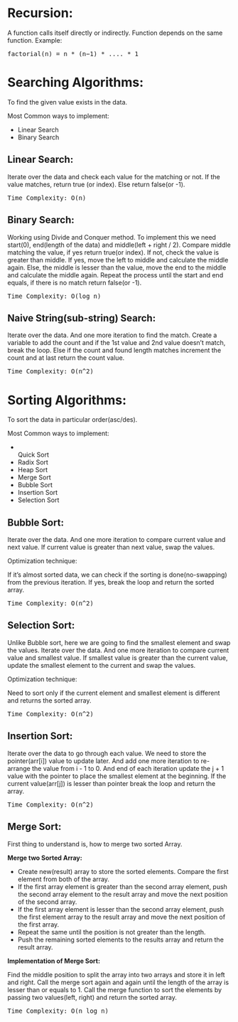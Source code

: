 # Recursion:
A function calls itself directly or indirectly. Function depends on the same function.
Example:
<pre>
factorial(n) = n * (n−1) * .... * 1
</pre>

# Searching Algorithms:
To find the given value exists in the data.
<p>Most Common ways to implement:</p>
<ul>
<li>Linear Search</li>
<li>Binary Search</li>
</ul>

<h2>Linear Search:</h2>
Iterate over the data and check each value for the matching or not. If the value matches, return true (or index). Else return false(or -1).
<pre>Time Complexity: O(n)</pre>

<h2>Binary Search:</h2>

Working using Divide and Conquer method. To implement this we need start(0), end(length of the data) and middle(left + right / 2).
Compare middle matching the value, if yes return true(or index).
If not, check the value is greater than middle. If yes, move the left to middle and calculate the middle again. 
Else, the middle is lesser than the value, move the end to the middle and calculate the middle again. 
Repeat the process until the start and end equals, if there is no match return false(or -1).
<pre>Time Complexity: O(log n)</pre>

<h2>Naive String(sub-string) Search:</h2>
Iterate over the data. And one more iteration to find the match.
Create a variable to add the count and if the 1st value and 2nd value doesn’t match, break the loop. Else if the count and found length matches increment the count and at last return the count value.
<pre>Time Complexity: O(n^2)</pre>


# Sorting Algorithms:
To sort the data in particular order(asc/des).
<p>Most Common ways to implement:</p>

<ul>
<li></li>Quick Sort</li>
<li>Radix Sort</li>
<li>Heap Sort</li>
<li>Merge Sort</li>
<li>Bubble Sort</li>
<li>Insertion Sort</li>
<li>Selection Sort</li>
</ul>

<h2>Bubble Sort:</h2>
Iterate over the data. And one more iteration to compare current value and next value. If current value is greater than next value, swap the values.

<p>Optimization technique:</p>
If it’s almost sorted data, we can check if the sorting is done(no-swapping) from the previous iteration. If yes, break the loop and return the sorted array.
<pre>Time Complexity: O(n^2)</pre>

<h2>Selection Sort:</h2>
Unlike Bubble sort, here we are going to find the smallest element and swap the values. Iterate over the data. And one more iteration to compare current value and smallest value. If smallest value is greater than the current value, update the smallest element to the current and swap the values.

<p>Optimization technique:</p>
Need to sort only if the current element and smallest element is different and returns the sorted array.
<pre>Time Complexity: O(n^2)</pre>

<h2>Insertion Sort:</h2>
Iterate over the data to go through each value. We need to store the pointer(arr[i]) value to update later. And add one more iteration to re-arrange the value from i - 1 to 0. And end of each iteration update the j + 1 value with the pointer to place the smallest  element at the beginning. If the current value(arr[j]) is lesser than pointer break the loop and return the array.
<pre>Time Complexity: O(n^2)</pre>

<h2>Merge Sort:</h2>
First thing to understand is, how to merge two sorted Array.

</p><b>Merge two Sorted Array:</b></p>
<ul>
<li>Create new(result) array to store the sorted elements. Compare the first element from both of the array.</li>
<li>If the first array element is greater than the second array element, push the second array element to the result array and move the next position of the second array.</li>
<li>If the first array element is lesser than the second array element, push the first element array to the result array and move the next position of the first array.</li>
<li>Repeat the same until the position is not greater than the length.</li>
<li>Push the remaining sorted elements to the results array and return the result array.</li>
</ul>

<b>Implementation of Merge Sort:</b>
<p>Find the middle position to split the array into two arrays and store it in left and right. Call the merge sort again and again until the length of the array is lesser than or equals to 1. Call the merge function to sort the elements by passing two values(left, right) and return the sorted array.</p>
<pre>Time Complexity: O(n log n)</pre>
